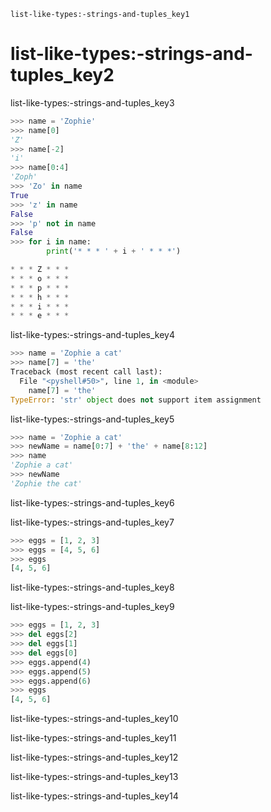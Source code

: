 ```ngMeta
list-like-types:-strings-and-tuples_key1
```
# list-like-types:-strings-and-tuples_key2
list-like-types:-strings-and-tuples_key3

```python
>>> name = 'Zophie'
>>> name[0]
'Z'
>>> name[-2]
'i'
>>> name[0:4]
'Zoph'
>>> 'Zo' in name
True
>>> 'z' in name
False
>>> 'p' not in name
False
>>> for i in name:
        print('* * * ' + i + ' * * *')

* * * Z * * *
* * * o * * *
* * * p * * *
* * * h * * *
* * * i * * *
* * * e * * *
```
list-like-types:-strings-and-tuples_key4

```python
>>> name = 'Zophie a cat'
>>> name[7] = 'the'
Traceback (most recent call last):
  File "<pyshell#50>", line 1, in <module>
    name[7] = 'the'
TypeError: 'str' object does not support item assignment
```
list-like-types:-strings-and-tuples_key5

```python
>>> name = 'Zophie a cat'
>>> newName = name[0:7] + 'the' + name[8:12]
>>> name
'Zophie a cat'
>>> newName
'Zophie the cat'
```
list-like-types:-strings-and-tuples_key6

list-like-types:-strings-and-tuples_key7

```python
>>> eggs = [1, 2, 3]
>>> eggs = [4, 5, 6]
>>> eggs
[4, 5, 6]
```
list-like-types:-strings-and-tuples_key8

list-like-types:-strings-and-tuples_key9

```python
>>> eggs = [1, 2, 3]
>>> del eggs[2]
>>> del eggs[1]
>>> del eggs[0]
>>> eggs.append(4)
>>> eggs.append(5)
>>> eggs.append(6)
>>> eggs
[4, 5, 6]
```
list-like-types:-strings-and-tuples_key10

list-like-types:-strings-and-tuples_key11

 
list-like-types:-strings-and-tuples_key12

list-like-types:-strings-and-tuples_key13

list-like-types:-strings-and-tuples_key14